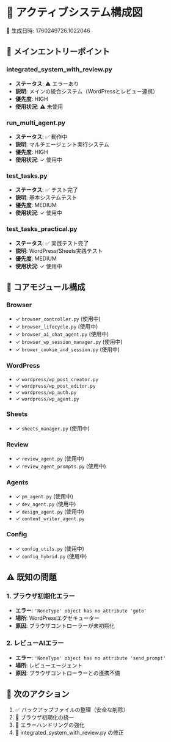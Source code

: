 # 🎯 アクティブシステム構成図

📅 生成日時: 1760249726.1022046

## 🚀 メインエントリーポイント

### integrated_system_with_review.py
- **ステータス**: ⚠️ エラーあり
- **説明**: メインの統合システム（WordPressとレビュー連携）
- **優先度**: HIGH
- **使用状況**: ⚠️ 未使用

### run_multi_agent.py
- **ステータス**: ✅ 動作中
- **説明**: マルチエージェント実行システム
- **優先度**: HIGH
- **使用状況**: ✓ 使用中

### test_tasks.py
- **ステータス**: ✅ テスト完了
- **説明**: 基本システムテスト
- **優先度**: MEDIUM
- **使用状況**: ✓ 使用中

### test_tasks_practical.py
- **ステータス**: ✅ 実践テスト完了
- **説明**: WordPress/Sheets実践テスト
- **優先度**: MEDIUM
- **使用状況**: ✓ 使用中


## 🔧 コアモジュール構成

### Browser

- ✓ `browser_controller.py` (使用中)
- ✓ `browser_lifecycle.py` (使用中)
- ✓ `browser_ai_chat_agent.py` (使用中)
- ✓ `browser_wp_session_manager.py` (使用中)
- ✓ `brower_cookie_and_session.py` (使用中)

### WordPress

- ✓ `wordpress/wp_post_creator.py` 
- ✓ `wordpress/wp_post_editor.py` 
- ✓ `wordpress/wp_auth.py` 
- ✓ `wordpress/wp_agent.py` 

### Sheets

- ✓ `sheets_manager.py` (使用中)

### Review

- ✓ `review_agent.py` (使用中)
- ✓ `review_agent_prompts.py` (使用中)

### Agents

- ✓ `pm_agent.py` (使用中)
- ✓ `dev_agent.py` (使用中)
- ✓ `design_agent.py` (使用中)
- ✓ `content_writer_agent.py` 

### Config

- ✓ `config_utils.py` (使用中)
- ✓ `config_hybrid.py` (使用中)


## ⚠️ 既知の問題

### 1. ブラウザ初期化エラー
- **エラー**: `'NoneType' object has no attribute 'goto'`
- **場所**: WordPressエグゼキューター
- **原因**: ブラウザコントローラーが未初期化

### 2. レビューAIエラー
- **エラー**: `'NoneType' object has no attribute 'send_prompt'`
- **場所**: レビューエージェント
- **原因**: ブラウザコントローラーとの連携不備


## 📝 次のアクション

1. ✅ バックアップファイルの整理（安全な削除）
2. 🔧 ブラウザ初期化の統一
3. 🐛 エラーハンドリングの強化
4. 🧪 integrated_system_with_review.py の修正

